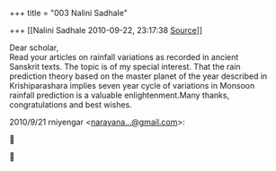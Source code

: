 +++
title = "003 Nalini Sadhale"

+++
[[Nalini Sadhale	2010-09-22, 23:17:38 [Source](https://groups.google.com/g/bvparishat/c/7TDAxGqadHg)]]



Dear scholar,  
Read your articles on rainfall variations as recorded in ancient  
Sanskrit texts. The topic is of my special interest. That the rain  
prediction theory based on the master planet of the year described in  
Krishiparashara implies seven year cycle of variations in Monsoon  
rainfall prediction is a valuable enlightenment.Many thanks,  
congratulations and best wishes.

2010/9/21 rniyengar \<[narayana...@gmail.com]()\>:





